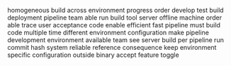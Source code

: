 homogeneous build across environment progress order develop test build deployment pipeline team able run build tool server offline machine order able trace user acceptance code enable efficient fast pipeline must build code multiple time different environment configuration make pipeline development environment available team see server build per pipeline run commit hash system reliable reference consequence keep environment specific configuration outside binary accept feature toggle